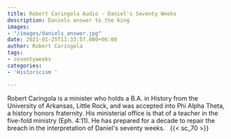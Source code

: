 ```yaml
---
title: Robert Caringola Audio - Daniel's Seventy Weeks
description: Daniels answer to the king
images:
- "/images/daniels_answer.jpg"
date: 2021-01-25T11:33:57.000+06:00
author: Robert Caringola
tags:
- seventyweeks
categories:
- 'Historicism '

---
```

Robert Caringola is a minister who holds a B.A. in History from the University of Arkansas, Little Rock, and was accepted into Phi Alpha Theta, a history honors fraternity. His ministerial office is that of a teacher in the five-fold ministry (Eph. 4:11). He has prepared for a decade to repair the breach in the interpretation of Daniel's seventy weeks.
 
{{< sc_70 >}}